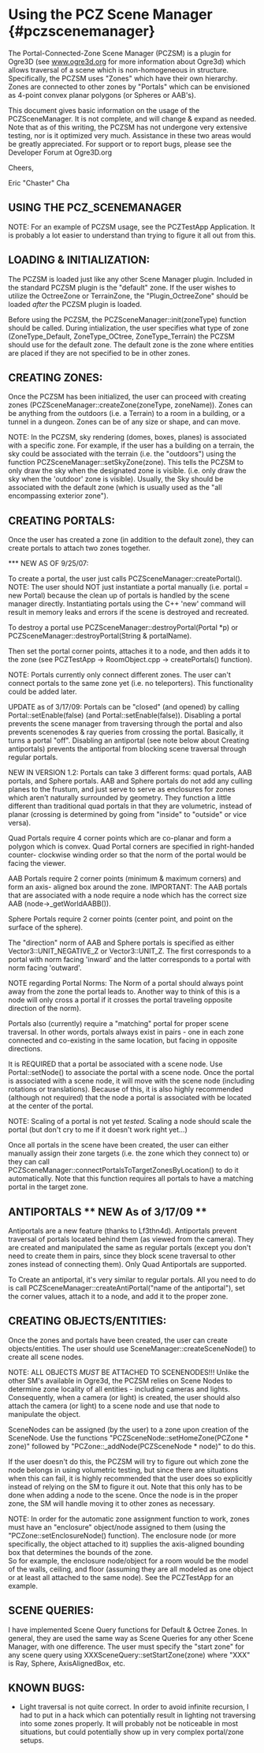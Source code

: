 # Using the PCZ Scene Manager {#pczscenemanager}

The Portal-Connected-Zone Scene Manager (PCZSM) is a plugin for Ogre3D (see
www.ogre3d.org for more information about Ogre3d) which allows traversal of
a scene which is non-homogeneous in structure.  Specifically, the PCZSM uses
"Zones" which have their own hierarchy.  Zones are connected to other zones
by "Portals" which can be envisioned as 4-point convex planar polygons (or
Spheres or AAB's).  

This document gives basic information on the usage of the PCZSceneManager.
It is not complete, and will change & expand as needed.  Note that as of
this writing, the PCZSM has not undergone very extensive testing, nor is
it optimized very much.  Assistance in these two areas would be greatly
appreciated.  For support or to report bugs, please see the Developer Forum 
at Ogre3D.org

Cheers,

Eric "Chaster" Cha

## USING THE PCZ_SCENEMANAGER

NOTE: For an example of PCZSM usage, see the PCZTestApp Application.  It
is probably a lot easier to understand than trying to figure it all out
from this. 

## LOADING & INITIALIZATION:

The PCZSM is loaded just like any other Scene Manager plugin.  Included in
the standard PCZSM plugin is the "default" zone.  If the user wishes to
utilize the OctreeZone or TerrainZone, the "Plugin_OctreeZone" should be
loaded *after* the PCZSM plugin is loaded.  

Before using the PCZSM, the PCZSceneManager::init(zoneType) function should be called. 
During intialization, the user specifies what type of zone (ZoneType_Default,
ZoneType_OCtree, ZoneType_Terrain) the PCZSM should use for the default zone.
The default zone is the zone where entities are placed if they are not 
specified to be in other zones.  

## CREATING ZONES:

Once the PCZSM has been initialized, the user can proceed with creating
zones (PCZSceneManager::createZone(zoneType, zoneName)).  Zones can be 
anything from the outdoors (i.e. a Terrain) to a room in a building, or
a tunnel in a dungeon.  Zones can be of any size or shape, and can move.  

NOTE: In the PCZSM, sky rendering (domes, boxes, planes) is associated 
with a specific zone.  For example, if the user has a building on a terrain,
the sky could be associated with the terrain (i.e. the "outdoors") using
the function PCZSceneManager::setSkyZone(zone).  This tells the PCZSM to
only draw the sky when the designated zone is visible.  (i.e. only draw
the sky when the 'outdoor' zone is visible).  Usually, the Sky should be
associated with the default zone (which is usually used as the "all
encompassing exterior zone").

## CREATING PORTALS:

Once the user has created a zone (in addition to the default zone), 
they can create portals to attach two zones together.  

*** NEW AS OF 9/25/07: 

To create a portal, the user just calls PCZSceneManager::createPortal(). 
NOTE: The user should NOT just instantiate a portal manually (i.e. portal = new Portal)
because the clean up of portals is handled by the scene manager directly.
Instantiating portals using the C++ 'new' command will result in memory leaks
and errors if the scene is destroyed and recreated.

To destroy a portal use PCZSceneManager::destroyPortal(Portal *p) or 
PCZSceneManager::destroyPortal(String & portalName).


Then set the portal corner points, attaches it to a node, and then adds it 
to the zone (see PCZTestApp -> RoomObject.cpp -> createPortals() function).  

NOTE: Portals currently only connect different zones.  The user can't
connect portals to the same zone yet (i.e. no teleporters).  This functionality
could be added later.

UPDATE as of 3/17/09: Portals can be "closed" (and opened) by calling Portal::setEnable(false)
(and Portal::setEnable(false)).  Disabling a portal prevents the scene manager from traversing
through the portal and also prevents scenenodes & ray queries from crossing the portal.
Basically, it turns a portal "off".  Disabling an antiportal (see note below about 
Creating antiportals) prevents the antiportal from blocking scene traversal through
regular portals.

NEW IN VERSION 1.2: Portals can take 3 different forms: quad portals, AAB portals, 
and Sphere portals.  AAB and Sphere portals do not add any culling planes to the
frustum, and just serve to serve as enclosures for zones which aren't naturally
surrounded by geometry.  They function a little different than traditional quad
portals in that they are volumetric, instead of planar (crossing is determined
by going from "inside" to "outside" or vice versa).

Quad Portals require 4 corner points which are co-planar and form a polygon which
is convex. Quad Portal corners are specified in right-handed counter-
clockwise winding order so that the norm of the portal would be facing 
the viewer.  

AAB Portals require 2 corner points (minimum & maximum corners) and form an axis-
aligned box around the zone.  IMPORTANT: The AAB portals that are associated with
a node require a node which has the correct size AAB (node->_getWorldAABB()).

Sphere Portals require 2 corner points (center point, and point on the surface of 
the sphere).  

The "direction" norm of AAB and Sphere portals is specified as either 
Vector3::UNIT_NEGATIVE_Z or Vector3::UNIT_Z.  The first corresponds to a portal
with norm facing 'inward' and the latter corresponds to a portal with norm facing
'outward'.  

NOTE regarding Portal Norms: The Norm of a portal should always point away from the 
zone the portal leads to.  Another way to think of this is a node will only cross
a portal if it crosses the portal traveling opposite direction of the norm).

Portals also (currently) require a "matching" portal for proper
scene traversal.  In other words, portals always exist in pairs - one in 
each zone connected and co-existing in the same location, but facing in 
opposite directions.  

It is REQUIRED that a portal be associated with a scene node.  Use Portal::setNode() 
to associate the portal with a scene node.  Once the portal is associated with a 
scene node, it will move with the scene node (including rotations or translations).
Because of this, it is also highly recommended (although not required) that
the node a portal is associated with be located at the center of the portal.

NOTE: Scaling of a portal is not yet *tested*.  Scaling a node should scale 
the portal (but don't cry to me if it doesn't work right yet...)   

Once all portals in the scene have been created, the user can either manually 
assign their zone targets (i.e. the zone which they connect to) or they can
call PCZSceneManager::connectPortalsToTargetZonesByLocation() to do it 
automatically.  Note that this function requires all portals to have a matching
portal in the target zone.  

## ANTIPORTALS  ** NEW As of 3/17/09 **

Antiportals are a new feature (thanks to Lf3thn4d). Antiportals prevent traversal of 
portals located behind them (as viewed from the camera).  They are created and manipulated
the same as regular portals (except you don't need to create them in pairs, since they
block scene traversal to other zones instead of connecting them).  Only Quad Antiportals
are supported.  

To Create an antiportal, it's very similar to regular portals.  All you need to do is call
PCZSceneManager::createAntiPortal("name of the antiportal"), set the corner values,
attach it to a node, and add it to the proper zone.  

## CREATING OBJECTS/ENTITIES:

Once the zones and portals have been created, the user can create objects/entities. 
The user should use SceneManager::createSceneNode() to create all scene nodes.

NOTE: ALL OBJECTS *MUST* BE ATTACHED TO SCENENODES!!!  Unlike the other SM's
available in Ogre3d, the PCZSM relies on Scene Nodes to determine zone
locality of all entities - including cameras and lights.  Consequently,
when a camera (or light) is created, the user should also attach the camera
(or light) to a scene node and use that node to manipulate the object.

SceneNodes can be assigned (by the user) to a zone upon creation of the 
SceneNode.  Use the functions "PCZSceneNode::setHomeZone(PCZone * zone)" followed
by "PCZone::_addNode(PCZSceneNode * node)" to do this.  

If the user doesn't do this, the PCZSM will try to figure out which zone the 
node belongs in using volumetric testing, but since there are situations when 
this can fail, it is highly recommended that the user does so explicitly instead 
of relying on the SM to figure it out.  Note that this only has to be done when 
adding a node to the scene.  Once the node is in the proper zone, the SM will 
handle moving it to other zones as necessary.

NOTE: In order for the automatic zone assignment function to work, zones must
have an "enclosure" object/node assigned to them (using the "PCZone::setEnclosureNode()
function).  The enclosure node (or more specifically, the object attached to it)
supplies the axis-aligned bounding box that determines the bounds of the zone.  
So for example, the enclosure node/object for a room would be the model of the 
walls, ceiling, and floor (assuming they are all modeled as one object or at least
all attached to the same node).  See the PCZTestApp for an example.

## SCENE QUERIES:

I have implemented Scene Query functions for Default & Octree Zones.  In general,
they are used the same way as Scene Queries for any other Scene Manager, with
one difference.  The user must specify the "start zone" for any scene query
using XXXSceneQuery::setStartZone(zone) where "XXX" is Ray, Sphere, AxisAlignedBox, etc.

## KNOWN BUGS:

* Light traversal is not quite correct.  In order to avoid infinite recursion, I had to
  put in a hack which can potentially result in lighting not traversing into some zones properly.
  It will probably not be noticeable in most situations, but could potentially show up in
  very complex portal/zone setups.
